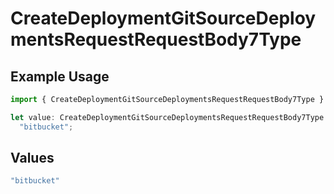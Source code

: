 # CreateDeploymentGitSourceDeploymentsRequestRequestBody7Type

## Example Usage

```typescript
import { CreateDeploymentGitSourceDeploymentsRequestRequestBody7Type } from "@vercel/sdk/models/createdeploymentop.js";

let value: CreateDeploymentGitSourceDeploymentsRequestRequestBody7Type =
  "bitbucket";
```

## Values

```typescript
"bitbucket"
```